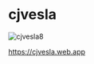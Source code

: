 # cjvesla

![cjvesla8](https://user-images.githubusercontent.com/104727028/192542747-c8b1095d-3abc-4db4-bcf0-56d7ea56b0c6.PNG)

https://cjvesla.web.app
